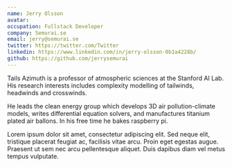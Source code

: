 ```yaml
---
name: Jerry Olsson
avatar: 
occupation: Fullstack Developer
company: Semurai.se
email: jerry@semurai.se
twitter: https://twitter.com/Twitter
linkedin: https://www.linkedin.com/in/jerry-olsson-0b1a4228b/
github: https://github.com/jerrysemurai
---
```


Tails Azimuth is a professor of atmospheric sciences at the Stanford AI Lab. His research interests includes complexity modelling of tailwinds, headwinds and crosswinds.

He leads the clean energy group which develops 3D air pollution-climate models, writes differential equation solvers, and manufactures titanium plated air ballons. In his free time he bakes raspberry pi.

Lorem ipsum dolor sit amet, consectetur adipiscing elit. Sed neque elit, tristique placerat feugiat ac, facilisis vitae arcu. Proin eget egestas augue. Praesent ut sem nec arcu pellentesque aliquet. Duis dapibus diam vel metus tempus vulputate.
